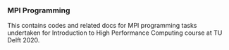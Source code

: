 ### MPI Programming

This contains codes and related docs for MPI programming tasks undertaken for Introduction to High Performance Computing course at TU Delft 2020.  
